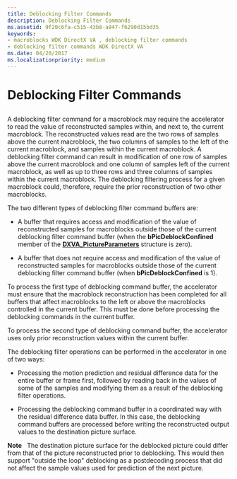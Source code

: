 ```yaml
---
title: Deblocking Filter Commands
description: Deblocking Filter Commands
ms.assetid: 9f20c6fa-c515-43b8-a947-f6290d15bd35
keywords:
- macroblocks WDK DirectX VA , deblocking filter commands
- deblocking filter commands WDK DirectX VA
ms.date: 04/20/2017
ms.localizationpriority: medium
---
```


# Deblocking Filter Commands


## <span id="ddk_deblocking_filter_commands_gg"></span><span id="DDK_DEBLOCKING_FILTER_COMMANDS_GG"></span>


A deblocking filter command for a macroblock may require the accelerator to read the value of reconstructed samples within, and next to, the current macroblock. The reconstructed values read are the two rows of samples above the current macroblock, the two columns of samples to the left of the current macroblock, and samples within the current macroblock. A deblocking filter command can result in modification of one row of samples above the current macroblock and one column of samples left of the current macroblock, as well as up to three rows and three columns of samples within the current macroblock. The deblocking filtering process for a given macroblock could, therefore, require the prior reconstruction of two other macroblocks.

The two different types of deblocking filter command buffers are:

-   A buffer that requires access and modification of the value of reconstructed samples for macroblocks outside those of the current deblocking filter command buffer (when the **bPicDeblockConfined** member of the [**DXVA\_PictureParameters**](https://docs.microsoft.com/windows-hardware/drivers/ddi/dxva/ns-dxva-_dxva_pictureparameters) structure is zero).

-   A buffer that does not require access and modification of the value of reconstructed samples for macroblocks outside those of the current deblocking filter command buffer (when **bPicDeblockConfined** is 1).

To process the first type of deblocking command buffer, the accelerator must ensure that the macroblock reconstruction has been completed for all buffers that affect macroblocks to the left or above the macroblocks controlled in the current buffer. This must be done before processing the deblocking commands in the current buffer.

To process the second type of deblocking command buffer, the accelerator uses only prior reconstruction values within the current buffer.

The deblocking filter operations can be performed in the accelerator in one of two ways:

-   Processing the motion prediction and residual difference data for the entire buffer or frame first, followed by reading back in the values of some of the samples and modifying them as a result of the deblocking filter operations.

-   Processing the deblocking command buffer in a coordinated way with the residual difference data buffer. In this case, the deblocking command buffers are processed before writing the reconstructed output values to the destination picture surface.

**Note**   The destination picture surface for the deblocked picture could differ from that of the picture reconstructed prior to deblocking. This would then support "outside the loop" deblocking as a postdecoding process that did not affect the sample values used for prediction of the next picture.

 

 

 





